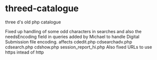 # threed-catalogue
three d's old php catalogue

Fixed up handling of some odd characters in searches and also the needsEncoding field in queries added by Michael to handle Digital Submission file encoding.
affects cdedit.php cdsearchadv.php cdsearch.php cdshow.php session_report_hi.php
Also fixed URLs to use https intead of http
